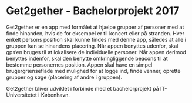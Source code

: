 # Get2gether - Bachelorprojekt 2017


Get2gether er en app med formålet at hjælpe grupper af personer med at finde hinanden,
hvis de for eksempel er til koncert eller på stranden.
Hver enkelt persons position skal kunne findes med denne app,
således at alle i gruppen kan se hinandens placering.
Når appen benyttes udenfor, skal gps’en bruges til at lokalisere de individuelle personer.
Når appen derimod benyttes indenfor, skal den benytte omkringliggende beacons til at bestemme personernes position.
Appen skal have en simpel brugergrænseflade med mulighed for at
logge ind, finde venner, oprette grupper og søge (placering af andre i gruppen). 



Get2gether bliver udviklet i forbinde med et bachelorprojekt på IT-Universitetet i København.

